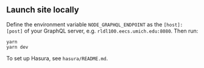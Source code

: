 ## Launch site locally
Define the environment variable `NODE_GRAPHQL_ENDPOINT` as the `[host]:[post]`
of your GraphQL server, e.g. `rldl100.eecs.umich.edu:8080`. Then run:
```
yarn
yarn dev
```
To set up Hasura, see `hasura/README.md`.